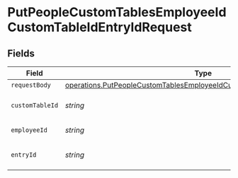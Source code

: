 # PutPeopleCustomTablesEmployeeIdCustomTableIdEntryIdRequest


## Fields

| Field                                                                                                                                                                  | Type                                                                                                                                                                   | Required                                                                                                                                                               | Description                                                                                                                                                            |
| ---------------------------------------------------------------------------------------------------------------------------------------------------------------------- | ---------------------------------------------------------------------------------------------------------------------------------------------------------------------- | ---------------------------------------------------------------------------------------------------------------------------------------------------------------------- | ---------------------------------------------------------------------------------------------------------------------------------------------------------------------- |
| `requestBody`                                                                                                                                                          | [operations.PutPeopleCustomTablesEmployeeIdCustomTableIdEntryIdRequestBody](../../models/operations/putpeoplecustomtablesemployeeidcustomtableidentryidrequestbody.md) | :heavy_minus_sign:                                                                                                                                                     | N/A                                                                                                                                                                    |
| `customTableId`                                                                                                                                                        | *string*                                                                                                                                                               | :heavy_check_mark:                                                                                                                                                     | The ID of custom table.                                                                                                                                                |
| `employeeId`                                                                                                                                                           | *string*                                                                                                                                                               | :heavy_check_mark:                                                                                                                                                     | Employee ID.                                                                                                                                                           |
| `entryId`                                                                                                                                                              | *string*                                                                                                                                                               | :heavy_check_mark:                                                                                                                                                     | The ID of custom table entry.                                                                                                                                          |
